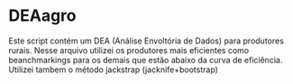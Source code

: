 # DEAagro
Este script contém um DEA (Análise Envoltória de Dados) para produtores rurais. Nesse arquivo utilizei os produtores mais eficientes como beanchmarkings para os demais que estão abaixo da curva de eficiência.  Utilizei tambem o método jackstrap (jacknife+bootstrap) 
